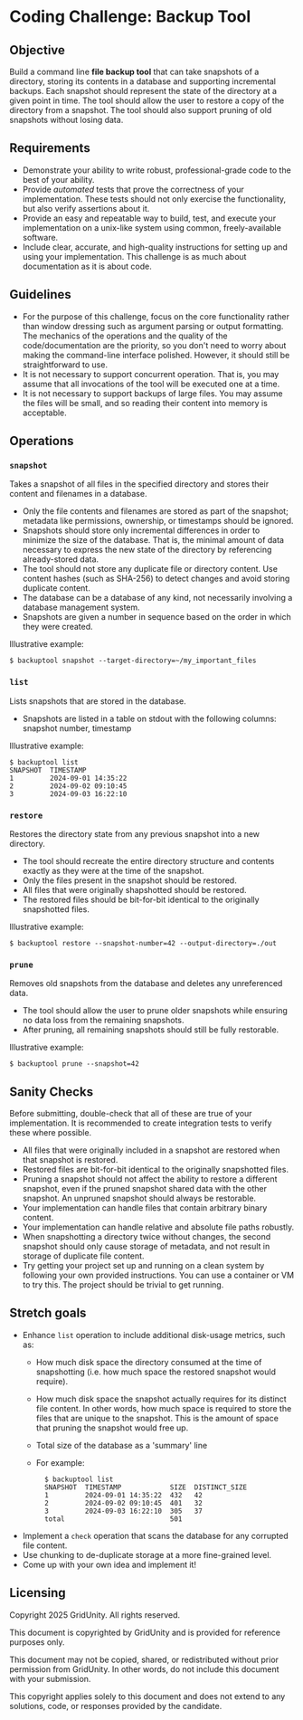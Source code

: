 # Coding Challenge: Backup Tool

## Objective

Build a command line **file backup tool** that can take snapshots of a
directory, storing its contents in a database and supporting incremental
backups. Each snapshot should represent the state of the directory at a given
point in time. The tool should allow the user to restore a copy of the
directory from a snapshot. The tool should also support pruning of old
snapshots without losing data.

## Requirements

- Demonstrate your ability to write robust, professional-grade code to the best
  of your ability.
- Provide *automated* tests that prove the correctness of your implementation.
  These tests should not only exercise the functionality, but also verify
  assertions about it.
- Provide an easy and repeatable way to build, test, and execute your
  implementation on a unix-like system using common, freely-available software.
- Include clear, accurate, and high-quality instructions for setting up and
  using your implementation. This challenge is as much about documentation as
  it is about code.

## Guidelines

- For the purpose of this challenge, focus on the core functionality rather
  than window dressing such as argument parsing or output formatting. The
  mechanics of the operations and the quality of the code/documentation are the
  priority, so you don't need to worry about making the command-line interface
  polished. However, it should still be straightforward to use.
- It is not necessary to support concurrent operation. That is, you may assume
  that all invocations of the tool will be executed one at a time.
- It is not necessary to support backups of large files. You may assume the
  files will be small, and so reading their content into memory is acceptable.

## Operations

### `snapshot`

Takes a snapshot of all files in the specified directory and stores their
content and filenames in a database.

- Only the file contents and filenames are stored as part of the snapshot;
  metadata like permissions, ownership, or timestamps should be ignored.
- Snapshots should store only incremental differences in order to minimize the
  size of the database. That is, the minimal amount of data necessary to
  express the new state of the directory by referencing already-stored data.
- The tool should not store any duplicate file or directory content. Use
  content hashes (such as SHA-256) to detect changes and avoid storing
  duplicate content.
- The database can be a database of any kind, not necessarily involving a
  database management system.
- Snapshots are given a number in sequence based on the order in which they
  were created.

Illustrative example:

    $ backuptool snapshot --target-directory=~/my_important_files

### `list`

Lists snapshots that are stored in the database.

- Snapshots are listed in a table on stdout with the following columns:
  snapshot number, timestamp

Illustrative example:

    $ backuptool list
    SNAPSHOT  TIMESTAMP
    1         2024-09-01 14:35:22
    2         2024-09-02 09:10:45
    3         2024-09-03 16:22:10

### `restore`

Restores the directory state from any previous snapshot into a new directory.

- The tool should recreate the entire directory structure and contents exactly
  as they were at the time of the snapshot.
- Only the files present in the snapshot should be restored.
- All files that were originally shapshotted should be restored.
- The restored files should be bit-for-bit identical to the originally
  snapshotted files.

Illustrative example:

    $ backuptool restore --snapshot-number=42 --output-directory=./out

### `prune`

Removes old snapshots from the database and deletes any unreferenced data.

- The tool should allow the user to prune older snapshots while ensuring no
  data loss from the remaining snapshots.
- After pruning, all remaining snapshots should still be fully restorable.

Illustrative example:

    $ backuptool prune --snapshot=42

## Sanity Checks

Before submitting, double-check that all of these are true of your
implementation. It is recommended to create integration tests to verify these
where possible.

- All files that were originally included in a snapshot are restored when that
  snapshot is restored.
- Restored files are bit-for-bit identical to the originally snapshotted files.
- Pruning a snapshot should not affect the ability to restore a different
  snapshot, even if the pruned snapshot shared data with the other snapshot. An
  unpruned snapshot should always be restorable.
- Your implementation can handle files that contain arbitrary binary content.
- Your implementation can handle relative and absolute file paths robustly.
- When snapshotting a directory twice without changes, the second snapshot
  should only cause storage of metadata, and not result in storage of duplicate
  file content.
- Try getting your project set up and running on a clean system by following
  your own provided instructions. You can use a container or VM to try this.
  The project should be trivial to get running.

## Stretch goals

- Enhance `list` operation to include additional disk-usage metrics, such as:
    - How much disk space the directory consumed at the time of snapshotting
      (i.e. how much space the restored snapshot would require).
    - How much disk space the snapshot actually requires for its distinct file
      content. In other words, how much space is required to store the files
      that are unique to the snapshot. This is the amount of space that pruning
      the snapshot would free up.
    - Total size of the database as a 'summary' line
    - For example:

            $ backuptool list
            SNAPSHOT  TIMESTAMP            SIZE  DISTINCT_SIZE
            1         2024-09-01 14:35:22  432   42
            2         2024-09-02 09:10:45  401   32
            3         2024-09-03 16:22:10  305   37
            total                          501
- Implement a `check` operation that scans the database for any corrupted file
  content.
- Use chunking to de-duplicate storage at a more fine-grained level.
- Come up with your own idea and implement it!

## Licensing

Copyright 2025 GridUnity. All rights reserved.

This document is copyrighted by GridUnity and is provided for reference
purposes only.

This document may not be copied, shared, or redistributed without prior
permission from GridUnity. In other words, do not include this document with
your submission.

This copyright applies solely to this document and does not extend to any
solutions, code, or responses provided by the candidate.
